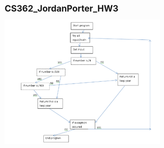 # CS362_JordanPorter_HW3
![Layout of program](https://github.com/4berry1/CS362_JordanPorter_HW3/blob/main/Layout.PNG)